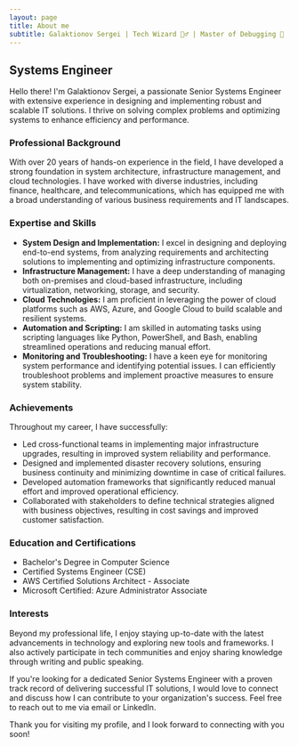 ```yaml
---
layout: page
title: About me
subtitle: Galaktionov Sergei | Tech Wizard 🧙‍♂️ | Master of Debugging 🐞
---
```


## Systems Engineer

Hello there! I'm Galaktionov Sergei, a passionate Senior Systems Engineer with extensive experience in designing and implementing robust and scalable IT solutions. I thrive on solving complex problems and optimizing systems to enhance efficiency and performance. 

### Professional Background
With over 20 years of hands-on experience in the field, I have developed a strong foundation in system architecture, infrastructure management, and cloud technologies. I have worked with diverse industries, including finance, healthcare, and telecommunications, which has equipped me with a broad understanding of various business requirements and IT landscapes.

### Expertise and Skills
- **System Design and Implementation:** I excel in designing and deploying end-to-end systems, from analyzing requirements and architecting solutions to implementing and optimizing infrastructure components.
- **Infrastructure Management:** I have a deep understanding of managing both on-premises and cloud-based infrastructure, including virtualization, networking, storage, and security.
- **Cloud Technologies:** I am proficient in leveraging the power of cloud platforms such as AWS, Azure, and Google Cloud to build scalable and resilient systems.
- **Automation and Scripting:** I am skilled in automating tasks using scripting languages like Python, PowerShell, and Bash, enabling streamlined operations and reducing manual effort.
- **Monitoring and Troubleshooting:** I have a keen eye for monitoring system performance and identifying potential issues. I can efficiently troubleshoot problems and implement proactive measures to ensure system stability.

### Achievements
Throughout my career, I have successfully:
- Led cross-functional teams in implementing major infrastructure upgrades, resulting in improved system reliability and performance.
- Designed and implemented disaster recovery solutions, ensuring business continuity and minimizing downtime in case of critical failures.
- Developed automation frameworks that significantly reduced manual effort and improved operational efficiency.
- Collaborated with stakeholders to define technical strategies aligned with business objectives, resulting in cost savings and improved customer satisfaction.

### Education and Certifications
- Bachelor's Degree in Computer Science
- Certified Systems Engineer (CSE)
- AWS Certified Solutions Architect - Associate
- Microsoft Certified: Azure Administrator Associate

### Interests
Beyond my professional life, I enjoy staying up-to-date with the latest advancements in technology and exploring new tools and frameworks. I also actively participate in tech communities and enjoy sharing knowledge through writing and public speaking.

If you're looking for a dedicated Senior Systems Engineer with a proven track record of delivering successful IT solutions, I would love to connect and discuss how I can contribute to your organization's success. Feel free to reach out to me via email or LinkedIn.

Thank you for visiting my profile, and I look forward to connecting with you soon!

